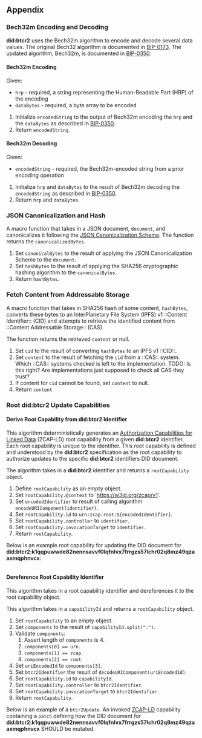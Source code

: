 ## Appendix

### Bech32m Encoding and Decoding

**did:btcr2** uses the Bech32m algorithm to encode and decode several data values.
The original Bech32 algorithm is documented in
[BIP-0173](https://github.com/bitcoin/bips/blob/master/bip-0173.mediawiki). The updated algorithm, Bech32m, is documented in
[BIP-0350](https://github.com/bitcoin/bips/blob/master/bip-0350.mediawiki).

#### Bech32m Encoding

Given:

* `hrp` - required, a string representing the Human-Readable Part (HRP) of the encoding
* `dataBytes` - required, a byte array to be encoded

1. Initialize `encodedString` to the output of Bech32m encoding the `hrp` and
   the `dataBytes` as described in
   [BIP-0350](https://github.com/bitcoin/bips/blob/master/bip-0350.mediawiki).
1. Return `encodedString`.

#### Bech32m Decoding

Given:

* `encodedString` - required, the Bech32m-encoded string from a prior encoding
  operation

1. Initialize `hrp` and `dataBytes` to the result of Bech32m decoding the
   `encodedString` as described in
   [BIP-0350](https://github.com/bitcoin/bips/blob/master/bip-0350.mediawiki).
1. Return `hrp` and `dataBytes`.

### JSON Canonicalization and Hash

A macro function that takes in a JSON document, `document`, and canonicalizes it
following the [JSON Canonicalization Scheme](https://www.rfc-editor.org/rfc/rfc8785).
The function returns the `canonicalizedBytes`.

1. Set `canonicalBytes` to the result of applying the JSON Canonicalization Scheme
   to the `document`.
1. Set `hashBytes` to the result of applying the SHA256 cryptographic hashing
   algorithm to the `canonicalBytes`.
1. Return `hashBytes`.

### Fetch Content from Addressable Storage

A macro function that takes in SHA256 hash of some content, `hashBytes`, converts these 
bytes to an InterPlanetary File System (IPFS) v1 ::Content Identifier:: (CID) and attempts 
to retrieve the identified content from ::Content Addressable Storage:: (CAS). 

The function returns the retrieved `content` or null.

1. Set `cid` to the result of converting `hashBytes` to an IPFS v1 ::CID::.
1. Set `content` to the result of fetching the `cid` from a ::CAS:: system. Which ::CAS:: systems 
   checked is left to the implementation. TODO: Is this right? Are implementations just supposed to check all CAS they trust?
1. If content for `cid` cannot be found, set `content` to null.
1. Return `content`

### Root did:btcr2 Update Capabilities

#### Derive Root Capability from **did:btcr2** Identifier

This algorithm deterministically generates an [Authorization Capabilities for Linked Data](https://w3c-ccg.github.io/zcap-spec/) (ZCAP-LD) root capability from a given **did:btcr2** identifier. Each root 
capability is unique to the identifier. This root capability is defined and understood 
by the **did:btcr2** specification as the root capability to authorize updates to the 
specific **did:btcr2** identifiers DID document.

The algorithm takes in a **did:btcr2** identifier and returns a `rootCapability` object.

1. Define `rootCapability` as an empty object.
1. Set `rootCapability.@context` to 'https://w3id.org/zcap/v1'.
1. Set `encodedIdentifier` to result of calling algorithm
   `encodeURIComponent(identifier)`.
1. Set `rootCapability.id` to `urn:zcap:root:${encodedIdentifier}`.
1. Set `rootCapability.controller` to `identifier`.
1. Set `rootCapability.invocationTarget` to `identifier`.
1. Return `rootCapability`.

Below is an example root capability for updating the DID document for **did:btcr2:k1qqpuwwde82nennsavvf0lqfnlvx7frrgzs57lchr02q8mz49qzaaxmqphnvcx**:

```{.json include="json/CRUD-Operations/Update-zcap-root-capability.json"}
```

#### Dereference Root Capability Identifier

This algorithm takes in a root capability identifier and dereferences it to the
root capability object.

This algorithm takes in a `capabilityId` and returns a `rootCapability` object.

1. Set `rootCapability` to an empty object.
1. Set `components` to the result of `capabilityId.split(":")`.
1. Validate `components`:
   1. Assert length of `components` is 4.
   1. `components[0] == urn`.
   1. `components[1] == zcap`.
   1. `components[2] == root`.
1. Set `uriEncodedId` to `components[3]`.
1. Set `btcr2Identifier` the result of `decodeURIComponent(uriEncodedId)`.
1. Set `rootCapability.id` to `capabilityId`.
1. Set `rootCapability.controller` to `btcr2Identifier`.
1. Set `rootCapability.invocationTarget` to `btcr2Identifier`.
1. Return `rootCapability`.

Below is an example of a `btcr2Update`. An invoked [ZCAP-LD](https://w3c-ccg.github.io/zcap-spec/)
capability containing a `patch` defining how the DID document for
**did:btcr2:k1qqpuwwde82nennsavvf0lqfnlvx7frrgzs57lchr02q8mz49qzaaxmqphnvcx** SHOULD
be mutated.

```{.json include="json/CRUD-Operations/Update-zcap-root-capability-patch.json"}
```
